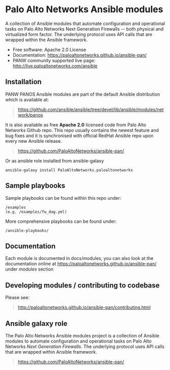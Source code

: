 # Palo Alto Networks Ansible modules

A collection of Ansible modules that automate configuration and
operational tasks on Palo Alto Networks Next Generation Firewalls --
both physical and virtualized form factor. The underlying protocol uses
API calls that are wrapped within the Ansible framework.

-   Free software: Apache 2.0 License
-   Documentation:
    <https://paloaltonetworks.github.io/ansible-pan/>
-   PANW community supported live page:
    <http://live.paloaltonetworks.com/ansible>

## Installation

PANW PANOS Ansible modules are part of the default Ansible distribution
which is available at:

> <https://github.com/ansible/ansible/tree/devel/lib/ansible/modules/network/panos>

It is also available as free **Apache 2.0** licensed code from Palo Alto
Networks Github repo. This repo usually contains the newest feature and
bug fixes and it is synchronised with official RedHat Ansible repo upon
every new Ansible release.

> <https://github.com/PaloAltoNetworks/ansible-pan/>

Or as ansible role installed from ansible-galaxy

    ansible-galaxy install PaloAltoNetworks.paloaltonetworks

## Sample playbooks

Sample playbooks can be found within this repo under:

    /examples
    (e.g. /examples/fw_dag.yml)

More comprehensive playbooks can be found under:

    /ansible-playbooks/

## Documentation

Each module is documented in docs/modules, you can also look at the
documentation online at
<https://paloaltonetworks.github.io/ansible-pan/> under *modules* section


## Developing modules / contributing to codebase

Please see:
> <http://paloaltonetworks.github.io/ansible-pan/contributing.html>

## Ansible galaxy role

The Palo Alto Networks Ansible modules project is a collection of Ansible modules to automate configuration and
operational tasks on Palo Alto Networks *Next Generation Firewalls*. The underlying protocol uses API calls that are wrapped within Ansible framework.

> <https://github.com/PaloAltoNetworks/ansible-pan/>
